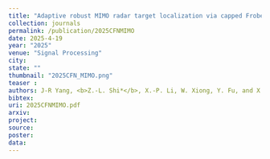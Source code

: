```yaml
---
title: "Adaptive robust MIMO radar target localization via capped Frobenius norm"
collection: journals
permalink: /publication/2025CFNMIMO
date: 2025-4-19
year: "2025"
venue: "Signal Processing"
city: 
state: ""
thumbnail: "2025CFN_MIMO.png"
teaser : 
authors: J-R Yang, <b>Z.-L. Shi*</b>, X.-P. Li, W. Xiong, Y. Fu, and X. Liang
bibtex: 
uri: 2025CFNMIMO.pdf
arxiv: 
project: 
source: 
poster: 
data:
---
```

